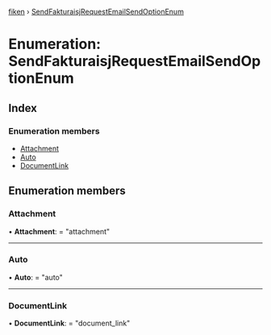 [fiken](../README.md) › [SendFakturaisjRequestEmailSendOptionEnum](sendfakturaisjrequestemailsendoptionenum.md)

# Enumeration: SendFakturaisjRequestEmailSendOptionEnum

## Index

### Enumeration members

* [Attachment](sendfakturaisjrequestemailsendoptionenum.md#attachment)
* [Auto](sendfakturaisjrequestemailsendoptionenum.md#auto)
* [DocumentLink](sendfakturaisjrequestemailsendoptionenum.md#documentlink)

## Enumeration members

###  Attachment

• **Attachment**: = "attachment"

___

###  Auto

• **Auto**: = "auto"

___

###  DocumentLink

• **DocumentLink**: = "document_link"
